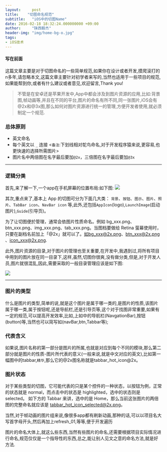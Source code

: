 ```yaml
---
layout:     post
title:    "切图命名规范"
subtitle:   "iOS中的切图Name"
date: 2016-02-18 18:32:24.000000000 +09:00
author:     "陕西毅杰"
header-img: "img/home-bg-o.jpg"
tags:
- iOS技术
---
```


#### 写在前面
这篇文章主要是对于切图命名的一些简单规范,如果你在设计或者开发,摸爬滚打的n多年,请忽略本文,这篇文章主要针对初学者来写的,当然也适用于一些项目的规范,如果能帮到你,或者有什么建议或者意见,欢迎留言,Thank you!


> 不管是在安卓还是苹果开发中,App中都会涉及到图片资源的应用,比如:背景图,帧动画等,并且在不同的平台,图片的命名有所不同,同一张图片,iOS会有@2x和@3x图,那么如何对图片资源进行统一的管理,方便开发者使用,就必须制定一个规范.


### 总体原则

 * 英文命名
 * 每个英文以 `_` 连接
<`备注`:下划线相对鸵鸟命名,对于开发程序猿来说,更容易,也更快速的选择所需图片>
 * 图片名中两倍图在名字最后要加`@2x`，三倍图在名字最后要加`@3x`
 ___
### 逻辑分类
首先,来了解一下,一个app在手机屏幕的位置布局:如下图:
![](http://yizhibi.6chemical.com/Snip20160710_2.png)


其次,重点来了,基本上 App 的切图可分为下面几大类：
`背景`、`按钮`、`图示`、`图片`、`照片`、`TabBar icon`、`NavBar icon` 等,此外,还包括`AppIcon`(logo),`LaunchImage`(启动图片),`Guide`(引导页)。

为了让切图便於管理，通常会依图片性质命名。例如 bg_xxx.png、btn_xxx.png、img_xxx.png、tab_xxx.png。当图档要做给 Retina 萤幕使用时，只要在副档名前加上「@2x」就可以了。如bg_xxx@2x.png、btn_xxx@2x.png 、icon_xxx@2x.png.

此外,图片资源的目录,对于图片的管理也至关重要,在开发中,我遇到过,将所有项目中用到的图片放在同一目录下,这样,虽然,切图你很爽,没有做分类,但是,对于开发人员,图片就很混乱,因此,需要采取的一般目录管理应该是如下图:

  ![](http://yizhibi.6chemical.com/content.png)

 ___
 
### 图片的类型
什么是图片的类型,简单的说,就是这个图片是属于哪一类的,是图片的性质,该图片属于哪一类,属于按钮呢,还是导航栏,还是引导页等,这个对于找图非常重要,如果有一定的规范,可以提高开发效率,比如,上如中的导航栏(NavgationBar),按钮(button)等,当然也可以简写如(navBar,btn,Tabbar等);

### 代表含义
如果说,图片名称的第一部分是图片的所属,也就是对应到每个不同的模块,那么第二部分就是图片的性质-图片所代表的意义(一般来说,就是中文对应的英文),比如第一幅图中的tabbar,`精华`,那么它的@2x图名称就是tabbar_hot_icon@2x。

### 图片状态
对于某些类型的切图，它可能代表的只是某个控件的一种状态，以按钮为例，正常的状态就是 normal，而点击中的状态是 highlighted，选中的状态则是 selected。
如下方的 Tabbar 来讲，选中的是 Home，那么当前这张图片的两倍图的完整命名就应该是 tabbar_hot_icon_selected@2x.png。


当然,对于帧动画的图片组来说,像很多app都有刷新动画,那种的话,可以以项目名大写首字母开头,然后再加上refresh_01,等等,便于开发遍历

图片的命名大体上,就这么些东西,当然有些图片的命名,还需要根据项目实际情况进行命名,规范仅仅是一个指导性的东西,总之,能让别人见文之意的命名方法,就是好方法.



